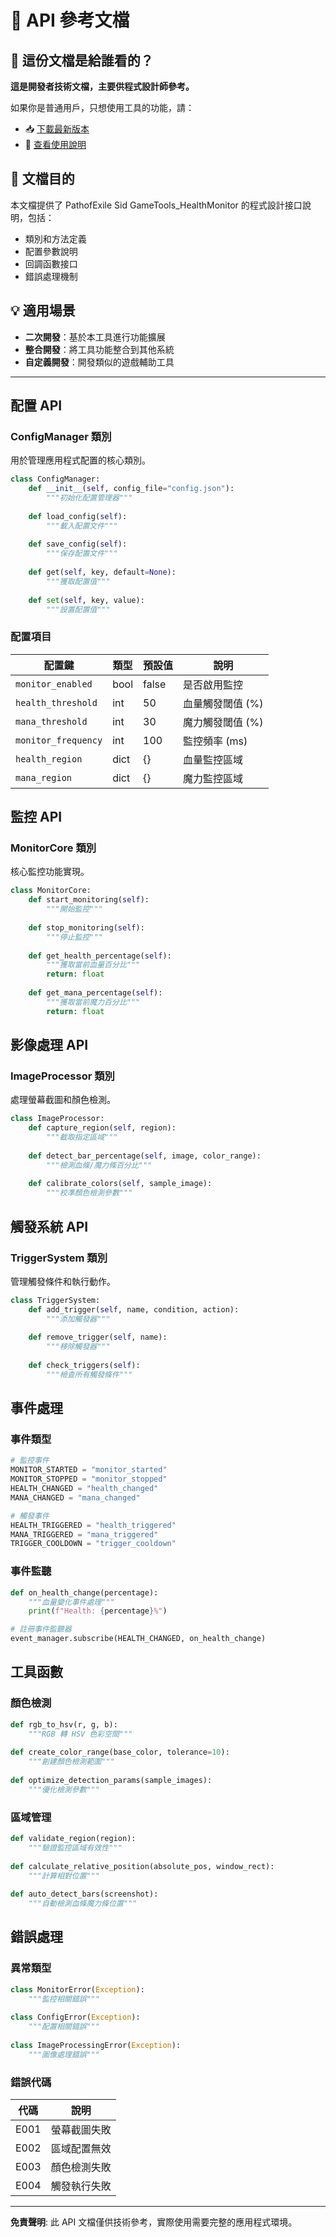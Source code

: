 # 📖 API 參考文檔

## 📖 這份文檔是給誰看的？

**這是開發者技術文檔，主要供程式設計師參考。**

如果你是普通用戶，只想使用工具的功能，請：
- 📥 [下載最新版本](../../../releases/latest)
- 📖 [查看使用說明](使用說明.md)

## 🎯 文檔目的

本文檔提供了 PathofExile Sid GameTools_HealthMonitor 的程式設計接口說明，包括：
- 類別和方法定義
- 配置參數說明
- 回調函數接口
- 錯誤處理機制

## 💡 適用場景

- **二次開發**：基於本工具進行功能擴展
- **整合開發**：將工具功能整合到其他系統
- **自定義開發**：開發類似的遊戲輔助工具

---

## 配置 API

### ConfigManager 類別

用於管理應用程式配置的核心類別。

```python
class ConfigManager:
    def __init__(self, config_file="config.json"):
        """初始化配置管理器"""
        
    def load_config(self):
        """載入配置文件"""
        
    def save_config(self):
        """保存配置文件"""
        
    def get(self, key, default=None):
        """獲取配置值"""
        
    def set(self, key, value):
        """設置配置值"""
```

### 配置項目

| 配置鍵 | 類型 | 預設值 | 說明 |
|--------|------|--------|------|
| `monitor_enabled` | bool | false | 是否啟用監控 |
| `health_threshold` | int | 50 | 血量觸發閾值 (%) |
| `mana_threshold` | int | 30 | 魔力觸發閾值 (%) |
| `monitor_frequency` | int | 100 | 監控頻率 (ms) |
| `health_region` | dict | {} | 血量監控區域 |
| `mana_region` | dict | {} | 魔力監控區域 |

## 監控 API

### MonitorCore 類別

核心監控功能實現。

```python
class MonitorCore:
    def start_monitoring(self):
        """開始監控"""
        
    def stop_monitoring(self):
        """停止監控"""
        
    def get_health_percentage(self):
        """獲取當前血量百分比"""
        return: float
        
    def get_mana_percentage(self):
        """獲取當前魔力百分比"""
        return: float
```

## 影像處理 API

### ImageProcessor 類別

處理螢幕截圖和顏色檢測。

```python
class ImageProcessor:
    def capture_region(self, region):
        """截取指定區域"""
        
    def detect_bar_percentage(self, image, color_range):
        """檢測血條/魔力條百分比"""
        
    def calibrate_colors(self, sample_image):
        """校準顏色檢測參數"""
```

## 觸發系統 API

### TriggerSystem 類別

管理觸發條件和執行動作。

```python
class TriggerSystem:
    def add_trigger(self, name, condition, action):
        """添加觸發器"""
        
    def remove_trigger(self, name):
        """移除觸發器"""
        
    def check_triggers(self):
        """檢查所有觸發條件"""
```

## 事件處理

### 事件類型

```python
# 監控事件
MONITOR_STARTED = "monitor_started"
MONITOR_STOPPED = "monitor_stopped"
HEALTH_CHANGED = "health_changed"
MANA_CHANGED = "mana_changed"

# 觸發事件
HEALTH_TRIGGERED = "health_triggered"
MANA_TRIGGERED = "mana_triggered"
TRIGGER_COOLDOWN = "trigger_cooldown"
```

### 事件監聽

```python
def on_health_change(percentage):
    """血量變化事件處理"""
    print(f"Health: {percentage}%")

# 註冊事件監聽器
event_manager.subscribe(HEALTH_CHANGED, on_health_change)
```

## 工具函數

### 顏色檢測

```python
def rgb_to_hsv(r, g, b):
    """RGB 轉 HSV 色彩空間"""
    
def create_color_range(base_color, tolerance=10):
    """創建顏色檢測範圍"""
    
def optimize_detection_params(sample_images):
    """優化檢測參數"""
```

### 區域管理

```python
def validate_region(region):
    """驗證監控區域有效性"""
    
def calculate_relative_position(absolute_pos, window_rect):
    """計算相對位置"""
    
def auto_detect_bars(screenshot):
    """自動檢測血條魔力條位置"""
```

## 錯誤處理

### 異常類型

```python
class MonitorError(Exception):
    """監控相關錯誤"""
    
class ConfigError(Exception):
    """配置相關錯誤"""
    
class ImageProcessingError(Exception):
    """圖像處理錯誤"""
```

### 錯誤代碼

| 代碼 | 說明 |
|------|------|
| E001 | 螢幕截圖失敗 |
| E002 | 區域配置無效 |
| E003 | 顏色檢測失敗 |
| E004 | 觸發執行失敗 |

---

**免責聲明**: 此 API 文檔僅供技術參考，實際使用需要完整的應用程式環境。